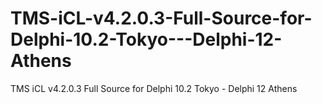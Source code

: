 # TMS-iCL-v4.2.0.3-Full-Source-for-Delphi-10.2-Tokyo---Delphi-12-Athens
TMS iCL v4.2.0.3 Full Source for Delphi 10.2 Tokyo - Delphi 12 Athens
